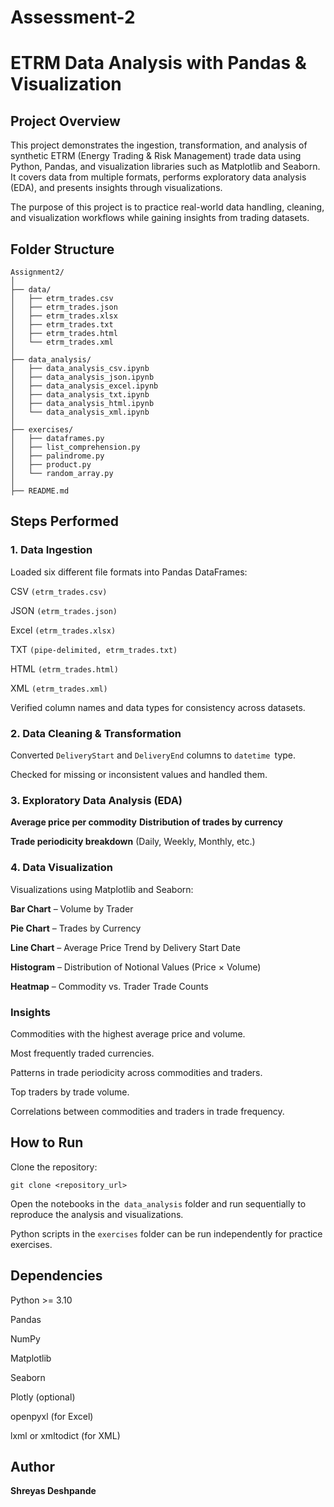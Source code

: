 # Assessment-2
# ETRM Data Analysis with Pandas & Visualization
## Project Overview

This project demonstrates the ingestion, transformation, and analysis of synthetic ETRM (Energy Trading & Risk Management) trade data using Python, Pandas, and visualization libraries such as Matplotlib and Seaborn. It covers data from multiple formats, performs exploratory data analysis (EDA), and presents insights through visualizations.

The purpose of this project is to practice real-world data handling, cleaning, and visualization workflows while gaining insights from trading datasets.

## Folder Structure
```
Assignment2/
│
├── data/
│   ├── etrm_trades.csv
│   ├── etrm_trades.json
│   ├── etrm_trades.xlsx
│   ├── etrm_trades.txt
│   ├── etrm_trades.html
│   └── etrm_trades.xml
│
├── data_analysis/
│   ├── data_analysis_csv.ipynb
│   ├── data_analysis_json.ipynb
│   ├── data_analysis_excel.ipynb
│   ├── data_analysis_txt.ipynb
│   ├── data_analysis_html.ipynb
│   └── data_analysis_xml.ipynb
│
├── exercises/
│   ├── dataframes.py
│   ├── list_comprehension.py
│   ├── palindrome.py
│   ├── product.py
│   └── random_array.py
│
├── README.md
```

## Steps Performed
### 1. Data Ingestion

Loaded six different file formats into Pandas DataFrames:

CSV ```(etrm_trades.csv)```

JSON ```(etrm_trades.json)```

Excel ```(etrm_trades.xlsx)```

TXT ```(pipe-delimited, etrm_trades.txt)```

HTML ```(etrm_trades.html)```

XML ```(etrm_trades.xml)```

Verified column names and data types for consistency across datasets.

### 2. Data Cleaning & Transformation

Converted ```DeliveryStart``` and ```DeliveryEnd``` columns to ```datetime ```type.

Checked for missing or inconsistent values and handled them.

### 3. Exploratory Data Analysis (EDA)

**Average price per commodity**
**Distribution of trades by currency**

**Trade periodicity breakdown** (Daily, Weekly, Monthly, etc.)

### 4. Data Visualization

Visualizations using Matplotlib and Seaborn:

**Bar Chart** – Volume by Trader

**Pie Chart** – Trades by Currency

**Line Chart** – Average Price Trend by Delivery Start Date

**Histogram** – Distribution of Notional Values (Price × Volume)

**Heatmap** – Commodity vs. Trader Trade Counts

### Insights

Commodities with the highest average price and volume.

Most frequently traded currencies.

Patterns in trade periodicity across commodities and traders.

Top traders by trade volume.

Correlations between commodities and traders in trade frequency.

## How to Run

  Clone the repository:

```git clone <repository_url>```

Open the notebooks in the``` data_analysis``` folder and run sequentially to reproduce the analysis and visualizations.

Python scripts in the ```exercises``` folder can be run independently for practice exercises.

## Dependencies

Python >= 3.10

Pandas

NumPy

Matplotlib

Seaborn

Plotly (optional)

openpyxl (for Excel)

lxml or xmltodict (for XML)

## Author

**Shreyas Deshpande**
